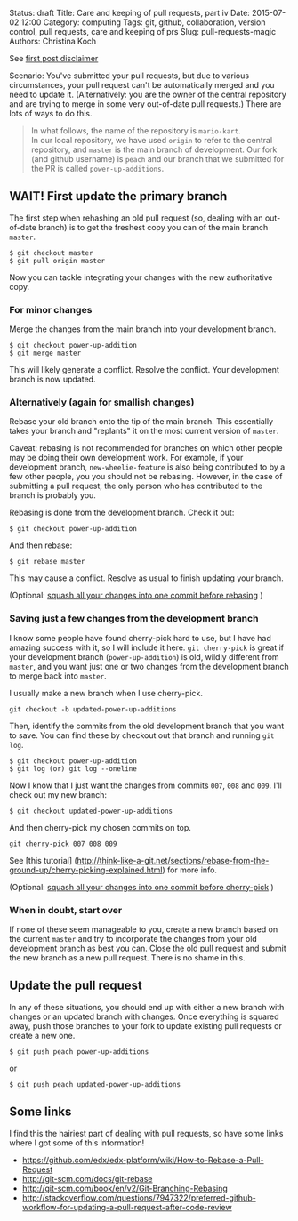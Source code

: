 Status: draft
Title: Care and keeping of pull requests, part iv
Date: 2015-07-02 12:00
Category: computing
Tags: git, github, collaboration, version control, pull requests, care and keeping of prs
Slug: pull-requests-magic
Authors: Christina Koch

See [first post disclaimer](http://christinalk.github.io/blog/pull-requests.html)

Scenario: You've submitted your pull requests, but due to various circumstances, 
your pull request can't be automatically merged and you need to update 
it.  (Alternatively: you are the owner of the central repository 
and are trying to merge in some very out-of-date pull requests.)  There 
are lots of ways to do this.  

> In what follows, the name of the repository is `mario-kart`.  
> In our local repository, we have used `origin` to refer to the central repository, 
> and `master` is the main branch of 
> development.  Our fork (and github username) is `peach` and our branch that 
> we submitted for the PR is called `power-up-additions`.  

## WAIT!  First update the primary branch

The first step when rehashing an old pull request (so, dealing with an out-of-date 
branch) is to get the freshest copy you can of the main branch `master`.  

~~~
$ git checkout master
$ git pull origin master
~~~

Now you can tackle integrating your changes with the new authoritative copy.  

### For minor changes

Merge the changes from the main branch into your development branch.  

~~~
$ git checkout power-up-addition
$ git merge master
~~~

This will likely generate a conflict.  Resolve the conflict.  Your 
development branch is now updated.  

### Alternatively (again for smallish changes)

Rebase your old branch onto the tip of the main branch.  This essentially takes 
your branch and "replants" it on the most current version of `master`.  

Caveat: rebasing is not recommended for branches on which other people may be 
doing their own development work.  For example, if your development branch, 
`new-wheelie-feature` is also being contributed to by a few other people, you
you should not be rebasing.  However, in the case of submitting a pull request, 
the only person who has contributed to the branch is probably you.  

Rebasing is done from the development branch.  Check it out: 
~~~
$ git checkout power-up-addition
~~~

And then rebase: 

~~~
$ git rebase master
~~~

This may cause a conflict.  Resolve as usual to finish updating your branch.  

(Optional: [squash all your changes into one commit before rebasing](
pull-requests-squash.html) )

### Saving just a few changes from the development branch

I know some people have found cherry-pick hard to use, but I have had amazing 
success with it, so I will include it here.  `git cherry-pick` is great if your development branch (`power-up-addition`) is old, wildly different from `master`, and you want just one or two changes from the development branch to merge back into `master`.  

I usually make a new branch when I use cherry-pick.  

~~~
git checkout -b updated-power-up-additions
~~~

Then, identify the commits from the old development branch that you want to save.  You can find these by checkout out that branch and running `git log`.  

~~~
$ git checkout power-up-addition
$ git log (or) git log --oneline
~~~

Now I know that I just want the changes from commits `007`, `008` and `009`.  I'll 
check out my new branch: 

~~~
$ git checkout updated-power-up-additions
~~~

And then cherry-pick my chosen commits on top.  

~~~
git cherry-pick 007 008 009
~~~

See [this tutorial] (http://think-like-a-git.net/sections/rebase-from-the-ground-up/cherry-picking-explained.html) for more info.  

(Optional: [squash all your changes into one commit before cherry-pick](
pull-requests-squash.html) )

### When in doubt, start over

If none of these seem manageable to you, create a new branch based on the current 
`master` and try to incorporate the changes from your old development branch as 
best you can.  Close the old pull request and submit the new branch as 
a new pull request.  There is no shame in this.  

## Update the pull request

In any of these situations, you should end up with either a new branch with changes 
or an updated branch with changes.  Once everything is squared away, push those 
branches to your fork to update existing pull requests or create a new one.  

~~~
$ git push peach power-up-additions
~~~
or
~~~
$ git push peach updated-power-up-additions
~~~

## Some links

I find this the hairiest part of dealing with pull requests, so have some links 
where I got some of this information!  

* https://github.com/edx/edx-platform/wiki/How-to-Rebase-a-Pull-Request
* http://git-scm.com/docs/git-rebase
* http://git-scm.com/book/en/v2/Git-Branching-Rebasing
* http://stackoverflow.com/questions/7947322/preferred-github-workflow-for-updating-a-pull-request-after-code-review